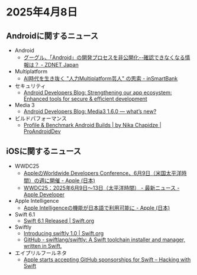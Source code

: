# 2025年4月8日
## Androidに関するニュース
- Android
  - [グーグル、「Android」の開発プロセスを非公開化--確認できなくなる情報は？ - ZDNET Japan](https://japan.zdnet.com/article/35231098/)
- Multiplatform
  - [AI時代を生き抜く "人力Multiplatform芸人" の思索 - inSmartBank](https://blog.smartbank.co.jp/entry/2025/03/26/manual-multiplatform)
- セキュリティ
  - [Android Developers Blog: Strengthening our app ecosystem: Enhanced tools for secure & efficient development](https://android-developers.googleblog.com/2025/03/keeping-google-play-safe.html)
- Media 3
  - [Android Developers Blog: Media3 1.6.0 — what’s new?](https://android-developers.googleblog.com/2025/03/media3-1-6-0-is-now-available.html)
- ビルドパフォーマンス
  - [Profile & Benchmark Android Builds | by Nika Chapidze | ProAndroidDev](https://proandroiddev.com/profile-benchmark-android-builds-b572948c5be5)

## iOSに関するニュース
- WWDC25
  - [AppleのWorldwide Developers Conference、6月9日（米国太平洋時間）の週に開催 - Apple (日本)](https://www.apple.com/jp/newsroom/2025/03/apples-worldwide-developers-conference-returns-the-week-of-june-9/)
  - [WWDC25：2025年6月9日〜13日（太平洋時間） - 最新ニュース - Apple Developer](https://developer.apple.com/jp/news/?id=a425w48j)
- Apple Intelligence
  - [Apple Intelligenceの機能が日本語で利用可能に - Apple (日本)](https://www.apple.com/jp/newsroom/2025/03/apple-intelligence-features-are-now-available-in-more-languages/)
- Swift 6.1
  - [Swift 6.1 Released | Swift.org](https://www.swift.org/blog/swift-6.1-released/)
- Swiftly
  - [Introducing swiftly 1.0 | Swift.org](https://www.swift.org/blog/introducing-swiftly_10/)
  - [GitHub - swiftlang/swiftly: A Swift toolchain installer and manager, written in Swift.](https://github.com/swiftlang/swiftly)
- エイプリルフールネタ
  - [Apple starts accepting GitHub sponsorships for Swift – Hacking with Swift](https://www.hackingwithswift.com/articles/275/apple-starts-accepting-github-sponsorships-for-swift)
